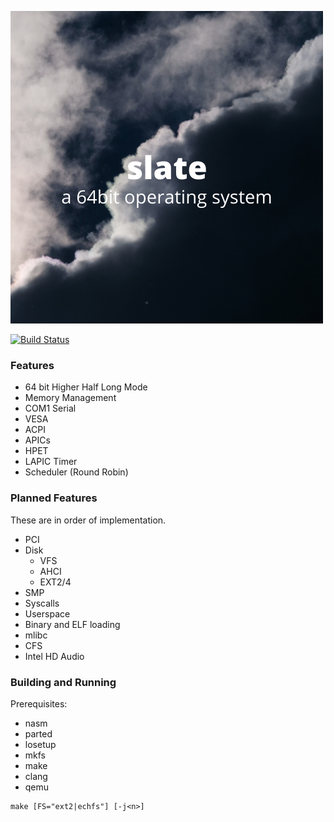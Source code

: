 ![alt text](slate.png "slate")

[![Build Status](https://travis-ci.org/404meemr/slate.svg?branch=master)](https://travis-ci.org/404meemr/slate)

### Features
- 64 bit Higher Half Long Mode
- Memory Management
- COM1 Serial
- VESA
- ACPI
- APICs
- HPET
- LAPIC Timer
- Scheduler (Round Robin)

### Planned Features
These are in order of implementation.
- PCI
- Disk
    - VFS
    - AHCI
    - EXT2/4
- SMP
- Syscalls
- Userspace
- Binary and ELF loading
- mlibc
- CFS
- Intel HD Audio

### Building and Running

Prerequisites:
- nasm
- parted
- losetup
- mkfs
- make
- clang
- qemu

```
make [FS="ext2|echfs"] [-j<n>]
```
